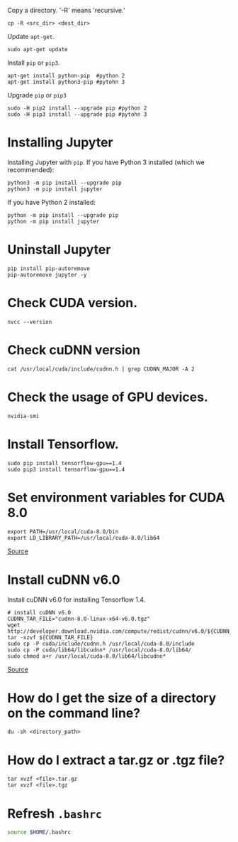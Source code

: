 
Copy a directory. 
'-R' means 'recursive.'
```
cp -R <src_dir> <dest_dir>
```
Update `apt-get`.
```
sudo apt-get update
```
Install `pip` or `pip3`.
```
apt-get install python-pip	#python 2
apt-get install python3-pip #pytohn 3
```
Upgrade `pip` or `pip3`
```
sudo -H pip2 install --upgrade pip #python 2
sudo -H pip3 install --upgrade pip #pytohn 3
```
# Installing Jupyter
Installing Jupyter with `pip`.
If you have Python 3 installed (which we recommended):
```
python3 -m pip install --upgrade pip
python3 -m pip install jupyter
```
If you have Python 2 installed:
```
python -m pip install --upgrade pip
python -m pip install jupyter
```

# Uninstall Jupyter
```
pip install pip-autoremove
pip-autoremove jupyter -y
```

# Check CUDA version.
```
nvcc --version
```
# Check cuDNN version
```
cat /usr/local/cuda/include/cudnn.h | grep CUDNN_MAJOR -A 2
```
# Check the usage of GPU devices.
```
nvidia-smi
```
# Install Tensorflow.
```
sudo pip install tensorflow-gpu==1.4
sudo pip3 install tensorflow-gpu==1.4
```
# Set environment variables for CUDA 8.0
```
export PATH=/usr/local/cuda-8.0/bin
export LD_LIBRARY_PATH=/usr/local/cuda-8.0/lib64
```
[Source](https://gist.github.com/mjdietzx/0ff77af5ae60622ce6ed8c4d9b419f45)

# Install cuDNN v6.0
Install cuDNN v6.0 for installing Tensorflow 1.4.
```
# install cuDNN v6.0
CUDNN_TAR_FILE="cudnn-8.0-linux-x64-v6.0.tgz"
wget http://developer.download.nvidia.com/compute/redist/cudnn/v6.0/${CUDNN_TAR_FILE}
tar -xzvf ${CUDNN_TAR_FILE}
sudo cp -P cuda/include/cudnn.h /usr/local/cuda-8.0/include
sudo cp -P cuda/lib64/libcudnn* /usr/local/cuda-8.0/lib64/
sudo chmod a+r /usr/local/cuda-8.0/lib64/libcudnn*
```
[Source](https://gist.github.com/mjdietzx/0ff77af5ae60622ce6ed8c4d9b419f45)

# How do I get the size of a directory on the command line?
```
du -sh <directory_path>
```

# How do I extract a tar.gz or .tgz file?
```
tar xvzf <file>.tar.gz
tar xvzf <file>.tgz
```

# Refresh `.bashrc`
```sh
source $HOME/.bashrc
```
